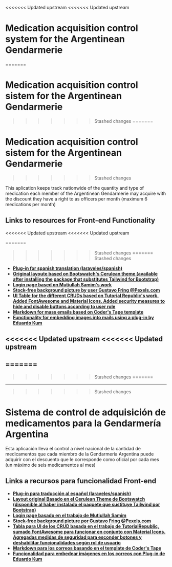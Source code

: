 <<<<<<< Updated upstream
<<<<<<< Updated upstream
# Medication acquisition control system for the Argentinean Gendarmerie
=======
# Medication acquisition control sistem for the Argentinean Gendarmerie
>>>>>>> Stashed changes
=======
# Medication acquisition control sistem for the Argentinean Gendarmerie
>>>>>>> Stashed changes

This aplication keeps track nationwide of the quantity and type of medication each member of the Argentinean Gendarmerie may acquire with the discount they have a right to as officers per month (maximum 6 medications per month)

## Links to resources for Front-end Functionality

<<<<<<< Updated upstream
<<<<<<< Updated upstream

=======
>>>>>>> Stashed changes
=======
>>>>>>> Stashed changes
-   **[Plug-in for spanish translation (laraveles/spanish)](https://github.com/Laraveles/spanish)**
-   **[Original layoute based on Bootswatch's Cerulean theme (available after installing the package that substitutes Tailwind for Bootstrap)](https://bootswatch.com/cerulean/)**
-   **[Login page based on Mutiullah Samim's work](https://bootsnipp.com/snippets/3522X)**
-   **[Stock-free background picture by user Gustavo Fring @Pexels.com](https://www.pexels.com/es-es/@gustavo-fring)**
-   **[UI Table for the different CRUDs based on Tutorial Republic's work. Added FontAwesome and Material Icons. Added security measures to hide and disable buttons according to user role](https://www.tutorialrepublic.com/snippets/preview.php?topic=bootstrap&file=crud-data-table-for-database-with-modal-form)**
-   **[Markdown for mass emails based on Coder's Tape template](https://www.youtube.com/watch?v=HCe700GIpz4)**
-   **[Functionality for embedding images into mails using a plug-in by Eduardo Kum](https://github.com/eduardokum/laravel-mail-auto-embed)**

<<<<<<< Updated upstream
<<<<<<< Updated upstream
--------------------------------------------------------------------------------------------------------------------
=======
---
>>>>>>> Stashed changes
=======
---
>>>>>>> Stashed changes

# Sistema de control de adquisición de medicamentos para la Gendarmería Argentina

Esta aplicación lleva el control a nivel nacional de la cantidad de medicamentos que cada miembro de la Gendarmería Argentina puede adquirir con el descuento que le corresponde como oficial por cada mes (un máximo de seis medicamentos al mes)

## Links a recursos para funcionalidad Front-end

-   **[Plug-in para traducción al español (laraveles/spanish)](https://github.com/Laraveles/spanish)**
-   **[Layout original Basado en el Cerulean Theme de Bootswatch (disponible al haber instalado el paquete que sustituye Tailwind por Bootstrap)](https://bootswatch.com/cerulean/)**
-   **[Login page basado en el trabajo de Mutiullah Samim](https://bootsnipp.com/snippets/3522X)**
-   **[Stock-free background picture por Gustavo Fring @Pexels.com](https://www.pexels.com/es-es/@gustavo-fring)**
-   **[Tabla para UI de los CRUD basada en el trabajo de TutorialRepublic, sumado FontAwesome para funcionar en conjunto con Material Icons. Agregadas medidas de seguridad para esconder botones y deshabilitar funcionalidades según rol de usuario](https://www.tutorialrepublic.com/snippets/preview.php?topic=bootstrap&file=crud-data-table-for-database-with-modal-form)**
-   **[Markdown para los correos basando en el template de Coder's Tape](https://www.youtube.com/watch?v=HCe700GIpz4)**
-   **[Funcionalidad para embedear imágenes en los correos con Plug-in de Eduardo Kum](https://github.com/eduardokum/laravel-mail-auto-embed)**



